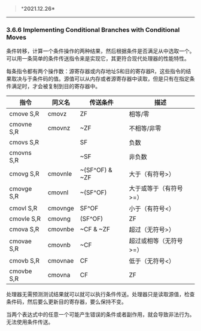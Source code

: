 > ***2021.12.26\***

------

### 3.6.6 Implementing Conditional Branches with Conditional Moves

条件转移，计算一个条件操作的两种结果，然后根据条件是否满足从中选取一个。可以用一条简单的条件传送指令来是实现它，其更符合现代处理器的性能特性。

每条指令都有两个操作数：源寄存器或内存地址S和目的寄存器R，这些指令的结果取决与于条件码的值。源值可以从内存或者源寄存器中读取，但是只有在指定条件满足时，才会被复制到目的寄存器中。

| 指令        | 同义名  | 传送条件       | 描述                   |
| ----------- | ------- | -------------- | ---------------------- |
| cmove   S,R | cmovz   | ZF             | 相等/零                |
| cmovne  S,R | cmovnz  | ~ZF            | 不相等/非零            |
| cmovs   S,R |         | SF             | 负数                   |
| cmovns  S,R |         | ~SF            | 非负数                 |
| cmovg   S,R | cmovnle | ~(SF^OF) & ~ZF | 大于（有符号>）        |
| cmovge  S,R | cmovnl  | ~(SF^OF)       | 大于或等于（有符号>=） |
| cmovl   S,R | cmovnge | SF^OF          | 小于（有符号<）        |
| cmovle  S,R | cmovng  | (SF^OF)        | ZF                     |
| cmova   S,R | cmovnbe | ~CF & ~ZF      | 超过（无符号>）        |
| cmovae  S,R | cmovnb  | ~CF            | 超过或相等（无符号>=） |
| cmovb   S,R | cmovnae | CF             | 低于（无符号<）        |
| cmovbe  S,R | cmovna  | CF             | ZF                     |

处理器无需预测测试结果就可以就可以执行条件传送。处理器只是读取源值，检查条件码，然后要么更新目的寄存器，要么保持不变。

当两个表达式中的任意一个可能产生错误的条件或者副作用，就会导致非法行为。无法使用条件传送。